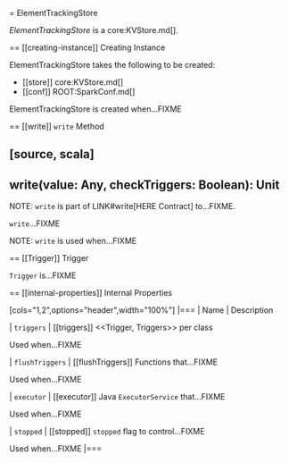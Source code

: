 = ElementTrackingStore

*ElementTrackingStore* is a core:KVStore.md[].

== [[creating-instance]] Creating Instance

ElementTrackingStore takes the following to be created:

* [[store]] core:KVStore.md[]
* [[conf]] ROOT:SparkConf.md[]

ElementTrackingStore is created when...FIXME

== [[write]] `write` Method

[source, scala]
----
write(value: Any, checkTriggers: Boolean): Unit
----

NOTE: `write` is part of LINK#write[HERE Contract] to...FIXME.

`write`...FIXME

NOTE: `write` is used when...FIXME

== [[Trigger]] Trigger

`Trigger` is...FIXME

== [[internal-properties]] Internal Properties

[cols="1,2",options="header",width="100%"]
|===
| Name
| Description

| `triggers`
| [[triggers]] <<Trigger, Triggers>> per class

Used when...FIXME

| `flushTriggers`
| [[flushTriggers]] Functions that...FIXME

Used when...FIXME

| `executor`
| [[executor]] Java `ExecutorService` that...FIXME

Used when...FIXME

| `stopped`
| [[stopped]] `stopped` flag to control...FIXME

Used when...FIXME
|===
